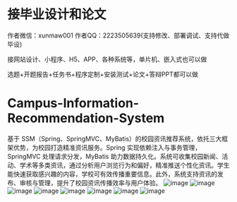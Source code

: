 # 接毕业设计和论文
作者微信：xunmaw001  作者QQ：2223505639(支持修改、部署调试、支持代做毕设)

接网站设计、小程序、H5、APP、各种系统等，单片机、嵌入式也可以做

选题+开题报告+任务书+程序定制+安装测试+论文+答辩PPT都可以做
# Campus-Information-Recommendation-System
基于 SSM（Spring、SpringMVC、MyBatis）的校园资讯推荐系统，依托三大框架优势，为校园打造精准资讯服务。Spring 实现依赖注入与事务管理，SpringMVC 处理请求分发，MyBatis 助力数据持久化。系统可收集校园新闻、活动、学术等多类资讯，通过分析用户浏览行为和偏好，精准推送个性化资讯。学生能快速获取感兴趣的内容，学校可有效传播重要信息。此外，系统支持资讯的发布、审核与管理，提升了校园资讯传播效率与用户体验。 
![image](https://github.com/user-attachments/assets/eb62e5c7-b993-48ec-81d2-6356ece4deb4)
![image](https://github.com/user-attachments/assets/821ae26a-2e35-449d-a37e-b9d00bdc8264)
![image](https://github.com/user-attachments/assets/b4273062-61c5-4c31-a320-f9ff2fd6f158)
![image](https://github.com/user-attachments/assets/4e2a8775-336e-48dc-805d-e87e0ee043e1)
![image](https://github.com/user-attachments/assets/1acaf5b6-c51a-4b60-ba8e-679342dd4cea)
![image](https://github.com/user-attachments/assets/a3538356-7968-4f15-baf0-1e54365f46d1)
![image](https://github.com/user-attachments/assets/3e7f6059-aebc-4afc-a19c-26f34bc2da1a)
![image](https://github.com/user-attachments/assets/3f2fa02d-b76c-471f-97d4-23ab7c379229)
